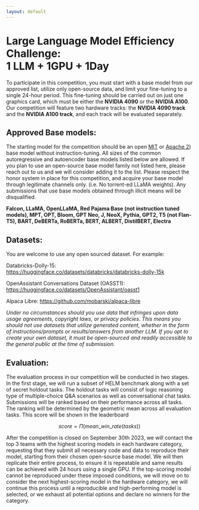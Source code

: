 ```yaml
---
layout: default
---
```


# Large Language Model Efficiency Challenge:<br>1 LLM + 1GPU + 1Day

<p style='text-align: justify;'>

To participate in this competition, you must start with a base model from our approved list, utilize only open-source data, and limit your fine-tuning to a single 24-hour period. This fine-tuning should be carried out on just one graphics card, which must be either the **NVIDIA 4090** or the **NVIDIA A100**.
Our competition will feature two hardware tracks: the **NVIDIA 4090 track**  and  the **NVIDIA A100 track**, and each track will be evaluated separately.

</p>

## Approved Base models:

The starting model for the competition should be an open [MIT](https://spdx.org/licenses/MIT.html) or [Apache 2](https://www.apache.org/licenses/LICENSE-2.0)) base model without instruction-tuning. All sizes of the common autoregressive and autoencoder base models listed below are allowed. If you plan to use an open-source base model family not listed here, please reach out to us and we will consider adding it to the list. Please respect the honor system in place for this competition, and acquire your base model through legitimate channels only. (i.e. No torrent-ed LLaMA weights). Any submissions that use base models obtained through illicit means will be disqualified.

**Falcon,
LLaMA,
OpenLLaMA,
Red Pajama Base (not instruction tuned models),
MPT,
OPT,
Bloom,
GPT Neo, J, NeoX, Pythia,
GPT2,
T5 (not Flan-T5),
BART,
DeBERTa,
RoBERTa,
BERT,
ALBERT,
DistilBERT,
Electra**

## Datasets:

You are welcome to use any open sourced dataset. For example:

Databricks-Dolly-15: https://huggingface.co/datasets/databricks/databricks-dolly-15k

OpenAssistant Conversations Dataset (OASST1): https://huggingface.co/datasets/OpenAssistant/oasst1

Alpaca Libre: https://github.com/mobarski/alpaca-libre

*Under no circumstances should you use data that infringes upon data usage agreements, copyright laws, or privacy policies. This means you should not use datasets that utilize generated content, whether in the form of instructions/prompts or results/answers from another LLM. If you opt to create your own dataset, it must be open-sourced and readily accessible to the general public at the time of submission.*

## Evaluation:

The evaluation process in our competition will be conducted in two stages. In the first stage, we will run a subset of HELM benchmark along with a set of secret holdout tasks. The holdout tasks will consist of logic reasoning type of multiple-choice Q&A scenarios as well as conversational chat tasks. Submissions will be ranked based on their performance across all tasks. The ranking will be determined by the geometric mean across all evaluation tasks. This score will be shown in the leaderboard 

$$score = \Pi(mean\_win\_rate(tasks))$$

After the competition is closed on September 30th 2023, we will contact the top 3 teams with the highest scoring models in each hardware category, requesting that they submit all necessary code and data to reproduce their model, starting from their chosen open-source base model. We will then replicate their entire process, to ensure it is repeatable and same results can be achieved with 24 hours using a single GPU. If the top-scoring model cannot be reproduced under these imposed conditions, we will move on to consider the next highest-scoring model in the hardware category, we will continue this process until a reproducible and high-performing model is selected, or we exhaust all potential options and declare no winners for the category.

